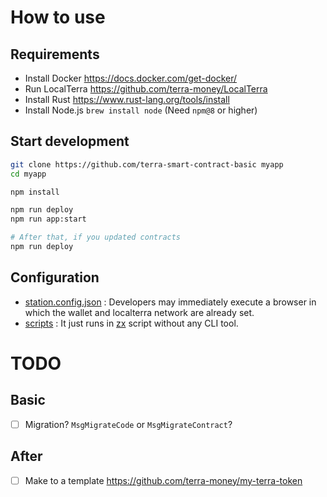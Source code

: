 # How to use

## Requirements

- Install Docker <https://docs.docker.com/get-docker/>
- Run LocalTerra <https://github.com/terra-money/LocalTerra>
- Install Rust <https://www.rust-lang.org/tools/install>
- Install Node.js `brew install node` (Need `npm@8` or higher)

## Start development

```sh
git clone https://github.com/terra-smart-contract-basic myapp
cd myapp

npm install

npm run deploy
npm run app:start

# After that, if you updated contracts
npm run deploy
```

## Configuration

- [station.config.json](station.config.json) : Developers may immediately execute a browser in which the wallet and localterra network are already set.
- [scripts](scripts) : It just runs in [zx](https://github.com/google/zx) script without any CLI tool. 

# TODO

## Basic

- [ ] Migration? `MsgMigrateCode` or `MsgMigrateContract`?

## After

- [ ] Make to a template <https://github.com/terra-money/my-terra-token>
